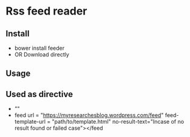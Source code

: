 # Rss feed reader
## Install
 - bower install feeder
 - OR Download directly

## Usage
  ## Used as directive
  -  "<feed></feed>"
  -  feed url = "https://myresearchesblog.wordpress.com/feed" feed-template-url = "path/to/template.html" no-result-text="Incase of no result found or failed case"></feed
  
